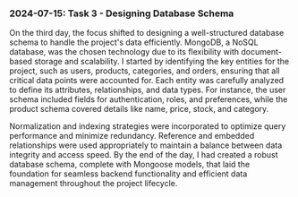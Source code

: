 ### 2024-07-15: Task 3 - Designing Database Schema

On the third day, the focus shifted to designing a well-structured database schema to handle the project's data efficiently. MongoDB, a NoSQL database, was the chosen technology due to its flexibility with document-based storage and scalability. I started by identifying the key entities for the project, such as users, products, categories, and orders, ensuring that all critical data points were accounted for. Each entity was carefully analyzed to define its attributes, relationships, and data types. For instance, the user schema included fields for authentication, roles, and preferences, while the product schema covered details like name, price, stock, and category.

Normalization and indexing strategies were incorporated to optimize query performance and minimize redundancy. Reference and embedded relationships were used appropriately to maintain a balance between data integrity and access speed. By the end of the day, I had created a robust database schema, complete with Mongoose models, that laid the foundation for seamless backend functionality and efficient data management throughout the project lifecycle.